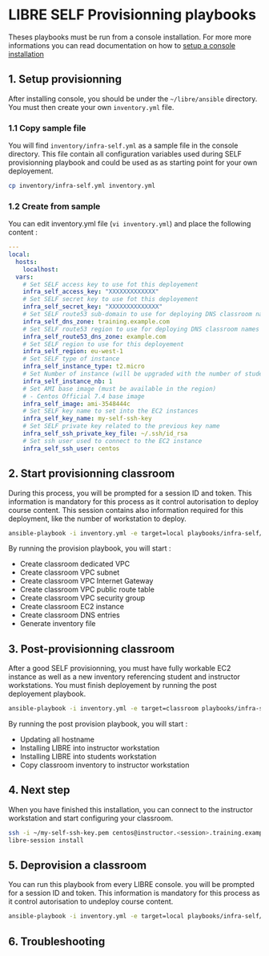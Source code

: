 # LIBRE SELF Provisionning playbooks

Theses playbooks must be run from a console installation. For more more informations
you can read documentation on how to [setup a console installation](../../../install-console.md) 


## 1. Setup provisionning

After installing console, you should be under the `~/libre/ansible` directory. You must
then create your own `inventory.yml` file.

### 1.1 Copy sample file

You will find `inventory/infra-self.yml` as a sample file in the console directory.
This file contain all configuration variables used during SELF provisionning playbook and
could be used as as starting point for your own deployement. 

```bash
cp inventory/infra-self.yml inventory.yml
```

### 1.2 Create from sample

You can edit inventory.yml file (`vi inventory.yml`) and place the following content :

```yaml
---
local:
  hosts:
    localhost:
  vars:
    # Set SELF access key to use fot this deployement
    infra_self_access_key: "XXXXXXXXXXXXX"
    # Set SELF secret key to use fot this deployement
    infra_self_secret_key: "XXXXXXXXXXXXXX"
    # Set SELF route53 sub-domain to use for deploying DNS classroom names
    infra_self_dns_zone: training.example.com
    # Set SELF route53 region to use for deploying DNS classroom names
    infra_self_route53_dns_zone: example.com
    # Set SELF region to use for this deployement
    infra_self_region: eu-west-1
    # Set SELF type of instance
    infra_self_instance_type: t2.micro
    # Set Number of instance (will be upgraded with the number of students + instructor and spare)
    infra_self_instance_nb: 1
    # Set AMI base image (must be available in the region)
    # - Centos Official 7.4 base image
    infra_self_image: ami-3548444c
    # Set SELF key name to set into the EC2 instances
    infra_self_key_name: my-self-ssh-key
    # Set SELF private key related to the previous key name
    infra_self_ssh_private_key_file: ~/.ssh/id_rsa
    # Set ssh user used to connect to the EC2 instance
    infra_self_ssh_user: centos
```

## 2. Start provisionning classroom

During this process, you will be prompted for a session ID and token. This information is mandatory
for this process as it control autorisation to deploy course content. This session contains also 
information required for this deployment, like the number of workstation to deploy.

```bash
ansible-playbook -i inventory.yml -e target=local playbooks/infra-self/provision.yml
```

By running the provision playbook, you will start :
- Create classroom dedicated VPC
- Create classroom VPC subnet
- Create classroom VPC Internet Gateway 
- Create classroom VPC public route table 
- Create classroom VPC security group
- Create classroom EC2 instance
- Create classroom DNS entries
- Generate inventory file

## 3. Post-provisionning classroom

After a good SELF provisionning, you must have fully workable EC2 instance as well as
a new inventory referencing student and instructor workstations. You must finish deployement
by running the post deployement playbook.

```bash
ansible-playbook -i inventory.yml -e target=classroom playbooks/infra-self/provision-post.yml
```

By running the post provision playbook, you will start :
- Updating all hostname
- Installing LIBRE into instructor workstation
- Installing LIBRE into students workstation
- Copy classroom inventory to instructor workstation

## 4. Next step

When you have finished this installation, you can connect to the instructor workstation 
and start configuring your classroom.

```bash
ssh -i ~/my-self-ssh-key.pem centos@instructor.<session>.training.example.com
libre-session install
```

## 5. Deprovision a classroom

You can run this playbook from every LIBRE console. you will be prompted for a session ID and token. 
This information is mandatory for this process as it control autorisation to undeploy course content. 

```bash
ansible-playbook -i inventory.yml -e target=local playbooks/infra-self/deprovision.yml
```

## 6. Troubleshooting



